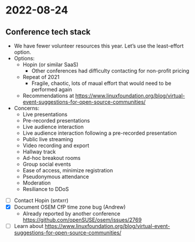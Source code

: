 # 2022-08-24

## Conference tech stack

- We have fewer volunteer resources this year. Let’s use the least-effort option.
- Options:
	- Hopin (or similar SaaS)
		- Other conferences had difficulty contacting for non-profit pricing
	- Repeat of 2021
		- Fragile, chaotic, lots of maual effort that would need to be performed again
	- Recommendations at https://www.linuxfoundation.org/blog/virtual-event-suggestions-for-open-source-communities/
- Concerns:
	- Live presentations
	- Pre-recorded presentations
	- Live audience interaction
	- Live audience interaction following a pre-recorded presentation
	- Public live streaming
	- Video recording and export
	- Hallway track
	- Ad-hoc breakout rooms
	- Group social events
	- Ease of access, minimize registration
	- Pseudonymous attendance
	- Moderation
	- Resiliance to DDoS

- [ ] Contact Hopin (sntxrr)
- [x] Document OSEM CfP time zone bug (Andrew)
	- Already reported by another conference https://github.com/openSUSE/osem/issues/2769
- [ ] Learn about https://www.linuxfoundation.org/blog/virtual-event-suggestions-for-open-source-communities/
